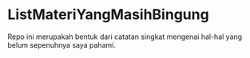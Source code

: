 # ListMateriYangMasihBingung
Repo ini merupakah bentuk dari catatan singkat mengenai hal-hal yang belum sepenuhnya saya pahami.
